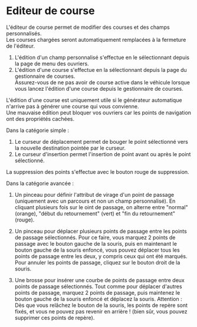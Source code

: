 # Editeur de course
  
L'éditeur de course permet de modifier des courses et des champs personnalisés.  
Les courses chargées seront automatiquement remplacées à la fermeture de l'éditeur.  
  
1) L'édition d'un champ personnalisé s'effectue en le sélectionnant depuis la page de menu des ouvriers.  
2) L'édition d'une course s'effectue en la sélectionnant depuis la page du gestionnaire de courses.   
   Assurez-vous de ne pas avoir de course active dans le véhicule lorsque vous lancez l'édition d'une course depuis le gestionnaire de courses.  
  
L'édition d'une course est uniquement utile si le générateur automatique n'arrive pas à générer une course qui vous convienne.  
Une mauvaise édition peut bloquer vos ouvriers car les points de navigation ont des propriétés cachées.  


  
Dans la catégorie simple :  

1) Le curseur de déplacement permet de bouger le point sélectionné vers la nouvelle destination pointée par le curseur.  
2) Le curseur d'insertion permet l'insertion de point avant ou après le point sélectionné.  
  
La suppression des points s'effectue avec le bouton rouge de suppression.  


  
Dans la catégorie avancée :  

1) Un pinceau pour définir l'attribut de virage d'un point de passage (uniquement avec un parcours et non un champ personnalisé). En cliquant plusieurs fois sur le oint de passage, on alterne entre "normal" (orange), "début du retournement" (vert) et "fin du retournement" (rouge).  
  
2) Un pinceau pour déplacer plusieurs points de passage entre les points de passage sélectionnés. Pour ce faire, vous marquez 2 points de passage avec le bouton gauche de la souris, puis en maintenant le bouton gauche de la souris enfoncé, vous pouvez déplacer tous les points de passage entre les deux, y compris ceux qui ont été marqués. Pour annuler les points de passage, cliquez sur le bouton droit de la souris.  
  
3) Une brosse pour insérer une courbe de points de passage entre deux points de passage sélectionnés. Tout comme pour déplacer d'autres points de passage, marquez 2 points de passage, puis maintenez le bouton gauche de la souris enfoncé et déplacez la souris. Attention : Dès que vous relâchez le bouton de la souris, les points de repère sont fixés, et vous ne pouvez pas revenir en arrière ! (bien sûr, vous pouvez supprimer ces points de repère).  


